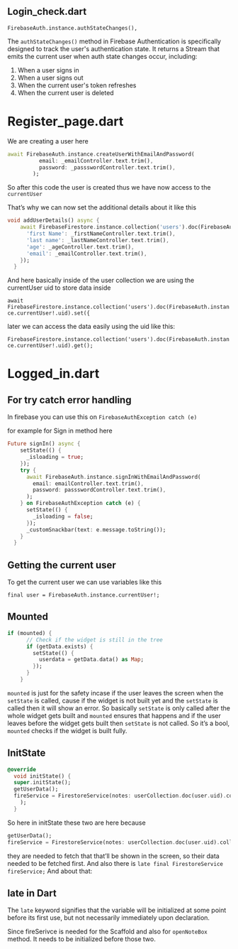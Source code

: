## Login_check.dart

`FirebaseAuth.instance.authStateChanges(),`

The `authStateChanges()` method in Firebase Authentication is specifically designed to track the user's authentication state. It returns a Stream that emits the current user when auth state changes occur, including:

1. When a user signs in
2. When a user signs out
3. When the current user's token refreshes
4. When the current user is deleted

# Register_page.dart

We are creating a user here

```dart
await FirebaseAuth.instance.createUserWithEmailAndPassword(
          email: _emailController.text.trim(),
          password: _passswordController.text.trim(),
        );
```

So after this code the user is created thus we have now access to the `currentUser` 

That’s why we can now set the additional details about it like this

```dart
void addUserDetails() async {
    await FirebaseFirestore.instance.collection('users').doc(FirebaseAuth.instance.currentUser!.uid).set({
      'first Name': _firstNameController.text.trim(),
      'last name': _lastNameController.text.trim(),
      'age': _ageController.text.trim(),
      'email': _emailController.text.trim(),
    });
  }
```

And here basically inside of the user collection we are using the currentUser uid to store data inside 

`await FirebaseFirestore.instance.collection('users').doc(FirebaseAuth.instance.currentUser!.uid).set({`

later we can access the data easily using the uid like this: 

`FirebaseFirestore.instance.collection('users').doc(FirebaseAuth.instance.currentUser!.uid).get();`

# Logged_in.dart

## For try catch error handling

In firebase you can use this on `FirebaseAuthException catch (e)` 

for example for Sign in method here

```dart
Future signIn() async {
    setState(() {
      _isloading = true;
    });
    try {
      await FirebaseAuth.instance.signInWithEmailAndPassword(
        email: emailController.text.trim(),
        password: passswordController.text.trim(),
      );
    } on FirebaseAuthException catch (e) {
      setState(() {
        _isloading = false;
      });
      _customSnackbar(text: e.message.toString());
    }
  }
```

## Getting the current user

To get the current user we can use variables like this

`final user = FirebaseAuth.instance.currentUser!;`

## Mounted

```dart
if (mounted) {
      // Check if the widget is still in the tree
      if (getData.exists) {
        setState(() {
          userdata = getData.data() as Map;
        });
      }
    }
```

`mounted` is just for the safety incase if the user leaves the screen when the `setState` is called, cause if the widget is not built yet and the `setState` is called then it will show an error. So basically `setState` is only called after the whole widget gets built and `mounted` ensures that happens and if the user leaves before the widget gets built then `setState` is not called. So it’s a bool, `mounted` checks if the widget is built fully.

## InitState

```dart
@override
  void initState() {
  super.initState();
  getUserData();
  fireService = FirestoreService(notes: userCollection.doc(user.uid).collection('notes'),
    );
  }
```

So here in initState these two are here because 

```dart
getUserData();
fireService = FirestoreService(notes: userCollection.doc(user.uid).collection('notes')) 
```

they are needed to fetch that that’ll be shown in the screen, so their data needed to be fetched first. And also there is `late final FirestoreService fireService;` And about that:

## late in Dart

The `late` keyword signifies that the variable will be initialized at some point before its first use, but not necessarily immediately upon declaration.

Since fireSerivce is needed for the Scaffold and also for `openNoteBox` method. It needs to be initialized before those two.
